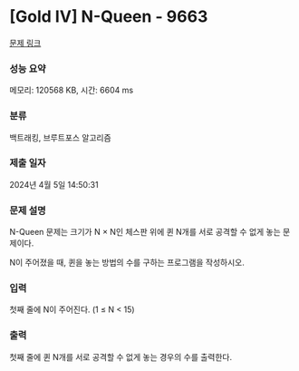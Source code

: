 # [Gold IV] N-Queen - 9663 

[문제 링크](https://www.acmicpc.net/problem/9663) 

### 성능 요약

메모리: 120568 KB, 시간: 6604 ms

### 분류

백트래킹, 브루트포스 알고리즘

### 제출 일자

2024년 4월 5일 14:50:31

### 문제 설명

<p>N-Queen 문제는 크기가 N × N인 체스판 위에 퀸 N개를 서로 공격할 수 없게 놓는 문제이다.</p>

<p>N이 주어졌을 때, 퀸을 놓는 방법의 수를 구하는 프로그램을 작성하시오.</p>

### 입력 

 <p>첫째 줄에 N이 주어진다. (1 ≤ N < 15)</p>

### 출력 

 <p>첫째 줄에 퀸 N개를 서로 공격할 수 없게 놓는 경우의 수를 출력한다.</p>


